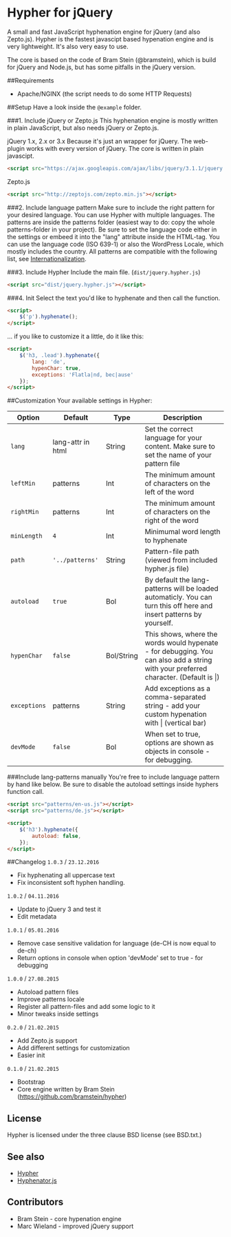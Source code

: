 # Hypher for jQuery

A small and fast JavaScript hyphenation engine for jQuery (and also Zepto.js).
Hypher is the fastest javascipt based hypenation engine and is very lightweight. It's also very easy to use.

The core is based on the code of Bram Stein (@bramstein), which is build for jQuery and Node.js, but has some pitfalls in the jQuery version.

##Requirements

- Apache/NGINX (the script needs to do some HTTP Requests)

##Setup
Have a look inside the `@example` folder.

###1. Include jQuery or Zepto.js
This hyphenation engine is mostly written in plain JavaScript, but also needs jQuery or Zepto.js.

jQuery 1.x, 2.x or 3.x
Because it's just an wrapper for jQuery. The web-plugin works with every version of jQuery. The core is written in plain javascipt.
``` html
<script src="https://ajax.googleapis.com/ajax/libs/jquery/3.1.1/jquery.min.js"></script>
```
Zepto.js
``` html
<script src="http://zeptojs.com/zepto.min.js"></script>
```

###2. Include language pattern
Make sure to include the right pattern for your desired language. You can use Hypher with multiple languages.
The patterns are inside the patterns folder (easiest way to do: copy the whole patterns-folder in your project). Be sure to set the language code either in the settings or embeed it into the "lang" attribute inside the HTML-tag.
You can use the language code (ISO 639-1) or also the WordPress Locale, which mostly includes the country. All patterns are compatible with the following list, see [Internationalization](http://wpcentral.io/internationalization/).

###3. Include Hypher
Include the main file. (`dist/jquery.hypher.js`)
``` html
<script src="dist/jquery.hypher.js"></script>
```

###4. Init
Select the text you'd like to hyphenate and then call the function.
``` html
<script>
    $('p').hyphenate();
</script>
```

… if you like to customize it a little, do it like this:

``` html
<script>
    $('h3, .lead').hyphenate({
        lang: 'de',
        hypenChar: true,
        exceptions: 'Flatla|nd, bec|ause'
    });
</script>
```

##Customization
Your available settings in Hypher:

| Option | Default | Type | Description
|--------|---------|------|------------
| `lang` | lang-attr in html | String | Set the correct language for your content. Make sure to set the name of your pattern file
| `leftMin` | patterns | Int | The minimum amount of characters on the left of the word
| `rightMin` | patterns | Int | The minimum amount of characters on the right of the word
| `minLength` | `4` | Int | Minimumal word length to hyphenate
| `path` | `'../patterns'` | String | Pattern-file path (viewed from included hypher.js file)
| `autoload` | `true` | Bol | By default the lang-patterns will be loaded automaticly. You can turn this off here and insert patterns by yourself.
| `hypenChar` | `false` | Bol/String | This shows, where the words would hypenate - for debugging. You can also add a string with your preferred character. (Default is &#124;)
| `exceptions` | patterns | String | Add exceptions as a comma-separated string - add your custom hypenation with &#124; (vertical bar)
| `devMode` | `false` | Bol | When set to true, options are shown as objects in console - for debugging.


###Include lang-patterns manually
You're free to include language pattern by hand like below.
Be sure to disable the autoload settings inside hyphers function call.

``` html
<script src="patterns/en-us.js"></script>
<script src="patterns/de.js"></script>

<script>
    $('h3').hyphenate({
        autoload: false,
    });
</script>
```

##Changelog
`1.0.3` / `23.12.2016`
- Fix hyphenating all uppercase text
- Fix inconsistent soft hyphen handling.

`1.0.2` / `04.11.2016`
- Update to jQuery 3 and test it
- Edit metadata

`1.0.1` / `05.01.2016`
- Remove case sensitive validation for language (de-CH is now equal to de-ch)
- Return options in console when option 'devMode' set to true - for debugging

`1.0.0` / `27.08.2015`
- Autoload pattern files
- Improve patterns locale
- Register all pattern-files and add some logic to it
- Minor tweaks inside settings

`0.2.0` / `21.02.2015`
- Add Zepto.js support
- Add different settings for customization
- Easier init

`0.1.0` / `21.02.2015`
- Bootstrap
- Core engine written by Bram Stein (https://github.com/bramstein/hypher)

## License
Hypher is licensed under the three clause BSD license (see BSD.txt.)

## See also
* [Hypher](https://github.com/bramstein/hypher)
* [Hyphenator.js](http://code.google.com/p/hyphenator/)

## Contributors
* Bram Stein - core hypenation engine
* Marc Wieland - improved jQuery support